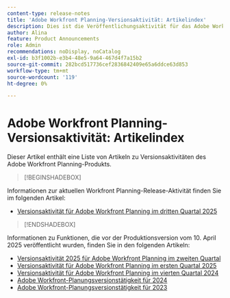 ```yaml
---
content-type: release-notes
title: 'Adobe Workfront Planning-Versionsaktivität: Artikelindex'
description: Dies ist die Veröffentlichungsaktivität für das Adobe Workfront Planning-Produkt.
author: Alina
feature: Product Announcements
role: Admin
recommendations: noDisplay, noCatalog
exl-id: b3f1002b-e3b4-48e5-9a64-467d4f7a15b2
source-git-commit: 282bcd517736cef2836842409e65a6ddce63d853
workflow-type: tm+mt
source-wordcount: '119'
ht-degree: 0%

---
```


# Adobe Workfront Planning-Versionsaktivität: Artikelindex

Dieser Artikel enthält eine Liste von Artikeln zu Versionsaktivitäten des Adobe Workfront Planning-Produkts.

>[!BEGINSHADEBOX]

Informationen zur aktuellen Workfront Planning-Release-Aktivität finden Sie im folgenden Artikel:

* [Versionsaktivität für Adobe Workfront Planning im dritten Quartal 2025](/help/quicksilver/product-announcements/product-releases/planning-release-activity/planning-release-activity-25-q3.md)

>[!ENDSHADEBOX]

<!-- for every new release, add the new release page in the first bullet (above) and move that first note to the list below; update the date of the most recent release in the statement below-->

Informationen zu Funktionen, die vor der Produktionsversion vom 10. April 2025 veröffentlicht wurden, finden Sie in den folgenden Artikeln:

* [Versionsaktivität 2025 für Adobe Workfront Planning im zweiten Quartal](/help/quicksilver/product-announcements/product-releases/planning-release-activity/planning-release-activity-25-q2.md)
* [Versionsaktivität für Adobe Workfront Planning im ersten Quartal 2025](/help/quicksilver/product-announcements/product-releases/planning-release-activity/planning-release-activity-25-q1.md)
* [Versionsaktivität für Adobe Workfront Planning im vierten Quartal 2024](/help/quicksilver/product-announcements/product-releases/planning-release-activity/planning-release-activity-24-q4.md)
* [Adobe Workfront-Planungsversionstätigkeit für 2024](/help/quicksilver/planning/general/release-activity.md)
* [Adobe Workfront-Planungsversionstätigkeit für 2023](/help/quicksilver/planning/general/release-activity-archives-2023.md)
